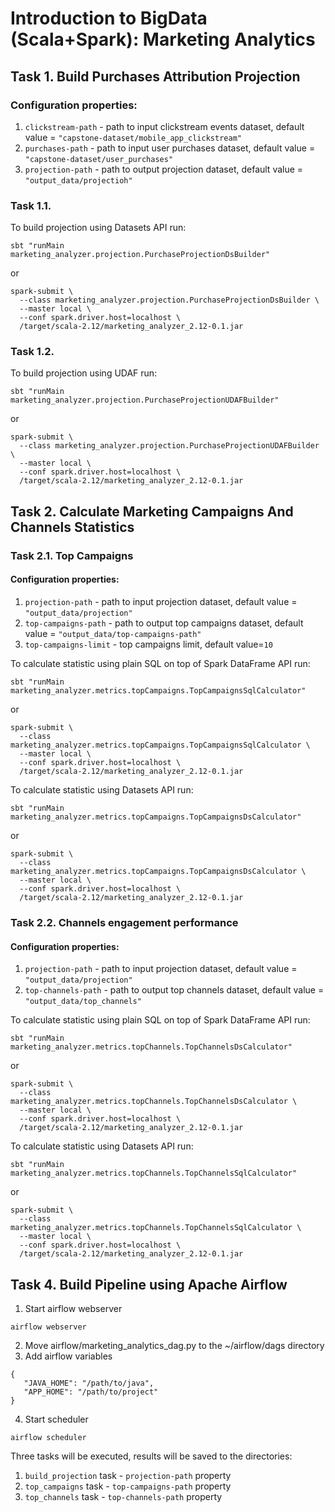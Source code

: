 # Introduction to BigData (Scala+Spark): Marketing Analytics


## Task 1. Build Purchases Attribution Projection

### Configuration properties:
1. `clickstream-path` - path to input clickstream events dataset, default value = `"capstone-dataset/mobile_app_clickstream"`
2. `purchases-path` - path to input user purchases dataset, default value = `"capstone-dataset/user_purchases"`
3. `projection-path` - path to output projection dataset, default value = `"output_data/projectioh"`

### Task 1.1.
To build projection using Datasets API run:

```
sbt "runMain marketing_analyzer.projection.PurchaseProjectionDsBuilder"
```
or
```
spark-submit \
  --class marketing_analyzer.projection.PurchaseProjectionDsBuilder \
  --master local \
  --conf spark.driver.host=localhost \ 
  /target/scala-2.12/marketing_analyzer_2.12-0.1.jar
```

### Task 1.2.
To build projection using UDAF run:

```
sbt "runMain marketing_analyzer.projection.PurchaseProjectionUDAFBuilder"
```
or
```
spark-submit \
  --class marketing_analyzer.projection.PurchaseProjectionUDAFBuilder \
  --master local \
  --conf spark.driver.host=localhost \
  /target/scala-2.12/marketing_analyzer_2.12-0.1.jar
```

## Task 2. Calculate Marketing Campaigns And Channels Statistics

### Task 2.1. Top Campaigns

#### Configuration properties:
1. `projection-path` - path to input projection dataset, default value = `"output_data/projection"`
2. `top-campaigns-path` - path to output top campaigns dataset, default value = `"output_data/top-campaigns-path"`
3. `top-campaigns-limit` - top campaigns limit, default value=`10`


To calculate statistic using plain SQL on top of Spark DataFrame API run:
```
sbt "runMain marketing_analyzer.metrics.topCampaigns.TopCampaignsSqlCalculator"
```
or
```
spark-submit \
  --class marketing_analyzer.metrics.topCampaigns.TopCampaignsSqlCalculator \
  --master local \ 
  --conf spark.driver.host=localhost \ 
  /target/scala-2.12/marketing_analyzer_2.12-0.1.jar
```

To calculate statistic using Datasets API run:
```
sbt "runMain marketing_analyzer.metrics.topCampaigns.TopCampaignsDsCalculator"
```
or
```
spark-submit \
  --class marketing_analyzer.metrics.topCampaigns.TopCampaignsDsCalculator \
  --master local \
  --conf spark.driver.host=localhost \
  /target/scala-2.12/marketing_analyzer_2.12-0.1.jar
```

### Task 2.2. Channels engagement performance

#### Configuration properties:
1. `projection-path` - path to input projection dataset, default value = `"output_data/projection"`
2. `top-channels-path` - path to output top channels dataset, default value = `"output_data/top_channels"`


To calculate statistic using plain SQL on top of Spark DataFrame API run:
```
sbt "runMain marketing_analyzer.metrics.topChannels.TopChannelsDsCalculator"
```
or
```
spark-submit \
  --class marketing_analyzer.metrics.topChannels.TopChannelsDsCalculator \
  --master local \ 
  --conf spark.driver.host=localhost \ 
  /target/scala-2.12/marketing_analyzer_2.12-0.1.jar
```

To calculate statistic using Datasets API run:
```
sbt "runMain marketing_analyzer.metrics.topChannels.TopChannelsSqlCalculator"
```
or
```
spark-submit \
  --class marketing_analyzer.metrics.topChannels.TopChannelsSqlCalculator \
  --master local \
  --conf spark.driver.host=localhost \
  /target/scala-2.12/marketing_analyzer_2.12-0.1.jar
```

## Task 4. Build Pipeline using Apache Airflow
1. Start airflow webserver
```
airflow webserver
```
2. Move airflow/marketing_analytics_dag.py to the ~/airflow/dags directory
3. Add airflow variables
```
{
   "JAVA_HOME": "/path/to/java",
   "APP_HOME": "/path/to/project"
}
```
4. Start scheduler
```
airflow scheduler
```

Three tasks will be executed, results will be saved to the directories:
1. `build_projection` task - `projection-path` property
1. `top_campaigns` task - `top-campaigns-path` property
1. `top_channels` task - `top-channels-path` property